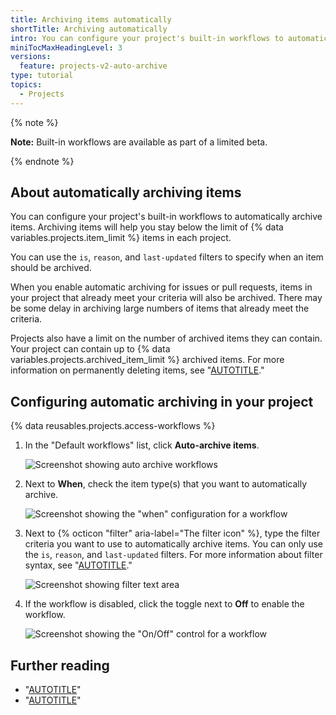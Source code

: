 ```yaml
---
title: Archiving items automatically
shortTitle: Archiving automatically
intro: You can configure your project's built-in workflows to automatically archive items that meet specific criteria.
miniTocMaxHeadingLevel: 3
versions:
  feature: projects-v2-auto-archive
type: tutorial
topics:
  - Projects
---
```


{% note %}

**Note:** Built-in workflows are available as part of a limited beta.

{% endnote %}

## About automatically archiving items

You can configure your project's built-in workflows to automatically archive items. Archiving items will help you stay below the limit of {% data variables.projects.item_limit %} items in each project.

You can use the `is`, `reason`, and `last-updated` filters to specify when an item should be archived.

When you enable automatic archiving for issues or pull requests, items in your project that already meet your criteria will also be archived. There may be some delay in archiving large numbers of items that already meet the criteria.

Projects also have a limit on the number of archived items they can contain. Your project can contain up to {% data variables.projects.archived_item_limit %} archived items. For more information on permanently deleting items, see "[AUTOTITLE](/issues/planning-and-tracking-with-projects/managing-items-in-your-project/archiving-items-from-your-project#deleting-items)."

## Configuring automatic archiving in your project

{% data reusables.projects.access-workflows %}
1. In the "Default workflows" list, click **Auto-archive items**.
   
   ![Screenshot showing auto archive workflows](/assets/images/help/projects-v2/archive-workflows.png)
   
1. Next to **When**, check the item type(s) that you want to automatically archive.
   
   ![Screenshot showing the "when" configuration for a workflow](/assets/images/help/projects-v2/workflow-when-archive.png)

1. Next to {% octicon "filter" aria-label="The filter icon" %}, type the filter criteria you want to use to automatically archive items. You can only use the `is`, `reason`, and `last-updated` filters. For more information about filter syntax, see "[AUTOTITLE](/issues/planning-and-tracking-with-projects/customizing-views-in-your-project/filtering-projects)."
   
   ![Screenshot showing filter text area](/assets/images/help/projects-v2/auto-archive-filter.png)
   
1. If the workflow is disabled, click the toggle next to **Off** to enable the workflow.
   
   ![Screenshot showing the "On/Off" control for a workflow](/assets/images/help/projects-v2/workflow-enable.png)
   

## Further reading

* "[AUTOTITLE](/issues/planning-and-tracking-with-projects/managing-items-in-your-project/archiving-items-from-your-project)"
* "[AUTOTITLE](/issues/planning-and-tracking-with-projects/automating-your-project/using-the-built-in-automations)"
